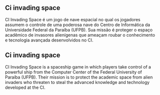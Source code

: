 ## Ci invading space

CI Invading Space é um jogo de nave espacial no qual os jogadores assumem o controle de uma poderosa nave do Centro de Informática da Universidade Federal da Paraíba (UFPB). Sua missão é proteger o espaço acadêmico de invasores alienígenas que ameaçam roubar o conhecimento e tecnologia avançada desenvolvidos no CI.


## Ci invading space

CI Invading Space is a spaceship game in which players take control of a powerful ship from the Computer Center of the Federal University of Paraíba (UFPB). Their mission is to protect the academic space from alien invaders who threaten to steal the advanced knowledge and technology developed at the CI.
